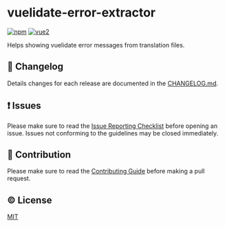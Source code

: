 # vuelidate-error-extractor



[![npm](https://img.shields.io/npm/v/vuelidate-error-extractor.svg)](https://www.npmjs.com/package/vuelidate-error-extractor)
[![vue2](https://img.shields.io/badge/vue-2.x-brightgreen.svg)](https://vuejs.org/)

Helps showing vuelidate error messages from translation files.



## :scroll: Changelog
Details changes for each release are documented in the [CHANGELOG.md](https://github.com/dobromir-hristov/vuelidate-error-extractor/blob/development/CHANGELOG.md).


## :exclamation: Issues
Please make sure to read the [Issue Reporting Checklist](https://github.com/dobromir-hristov/vuelidate-error-extractor/blob/development/CONTRIBUTING.md#issue-reporting-guidelines) before opening an issue. Issues not conforming to the guidelines may be closed immediately.


## :muscle: Contribution
Please make sure to read the [Contributing Guide](https://github.com/dobromir-hristov/vuelidate-error-extractor/blob/development/CONTRIBUTING.md) before making a pull request.

## :copyright: License

[MIT](http://opensource.org/licenses/MIT)

